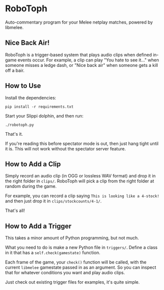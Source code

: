 # RoboToph

Auto-commentary program for your Melee netplay matches, powered by libmelee.

## Nice Back Air!

RoboToph is a trigger-based system that plays audio clips when defined in-game events occur. For example, a clip can play "You hate to see it..." when someone misses a ledge dash, or "Nice back air" when someone gets a kill off a bair.

## How to Use

Install the dependencies:

`pip install -r requirements.txt`

Start your Slippi dolphin, and then run:

`./robotoph.py`

That's it.

If you're reading this before spectator mode is out, then just hang tight until it is. This will not work without the spectator server feature.

## How to Add a Clip

Simply record an audio clip (in OGG or lossless WAV format) and drop it in the right folder in `clips/`. RoboToph will pick a clip from the right folder at random during the game.

For example, you can record a clip saying `This is looking like a 4-stock!` and then just drop it in `clips/stockcounts/4-1/`.

That's all!

## How to Add a Trigger

This takes a minor amount of Python programming, but not much.

What you need to do is make a new Python file in `triggers/`. Define a class in it that has a `self.check(gamestate)` function.

Each frame of the game, your `check()` function will be called, with the current `libmelee` gamestate passed in as an argument. So you can inspect that for whatever conditions you want and play audio clips.

Just check out existing trigger files for examples, it's quite simple.
